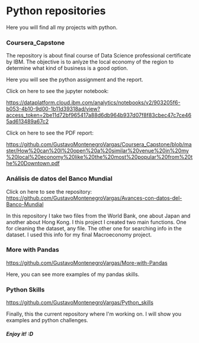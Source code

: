 # Python repositories

Here you will find all my projects with python. 

### Coursera_Capstone
The repository is about final course of Data Science professional certificate by IBM.
The objective is to anlyze the local economy of the region to determine what kind of business is a good option.

Here you will see the python assignment and the report. 

Click on here to see the jupyter notebook:

https://dataplatform.cloud.ibm.com/analytics/notebooks/v2/903205f6-b053-4b10-9d00-1b11d39318ad/view?access_token=2be11d72bf965417a88d6db964b937d07f8f83cbec47c7ce465ad613489a67c2

Click on here to see the PDF report:

https://github.com/GustavoMontenegroVargas/Coursera_Capstone/blob/master/How%20can%20I%20open%20a%20similar%20venue%20in%20my%20local%20economy%20like%20the%20most%20popular%20from%20the%20Downtown.pdf

### Análisis de datos del Banco Mundial

Click on here to see the repository:
https://github.com/GustavoMontenegroVargas/Avances-con-datos-del-Banco-Mundial

In this repository I take two files from the World Bank, one about Japan and another about Hong Kong. 
I this project I created two main functions. One for cleaning the dataset, any file. The other one for searching info in the dataset.
I used this info for my final Macroeconomy project. 

### More with Pandas

https://github.com/GustavoMontenegroVargas/More-with-Pandas

Here, you can see more examples of my pandas skills. 

### Python Skills

https://github.com/GustavoMontenegroVargas/Python_skills

Finally, this the current repository where I'm working on. 
I will show you examples and python challenges.

##### Enjoy it! :D
